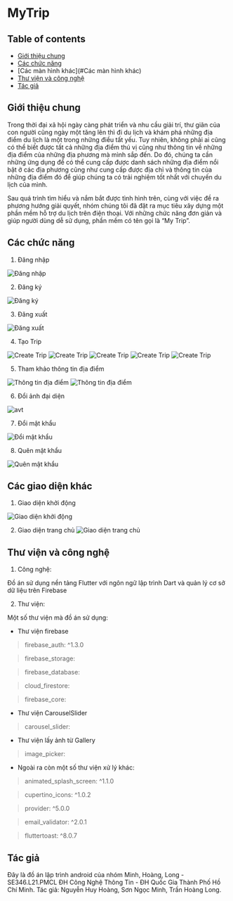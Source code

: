 # MyTrip
## Table of contents
* [Giới thiệu chung](#Giới-thiệu-chung)
* [Các chức năng](#Các-chức-năng)
* [Các màn hình khác](#Các màn hình khác)
* [Thư viện và công nghệ](#Thư-viện-và-công-nghệ)
* [Tác giả](#Tác-giả)
## Giới thiệu chung
Trong thời đại xã hội ngày càng phát triển và nhu cầu giải trí, thư giãn của con người cũng ngày một tăng lên thì đi du lịch và khám phá những địa điểm du lịch là một trong những điều tất yếu. Tuy nhiên, không phải ai cũng có thể biết được tất cả những địa điểm thú vị cũng như thông tin về những địa điểm của những địa phương mà mình sắp đến. Do đó, chúng ta cần những ứng dụng để có thể cung cấp được danh sách những địa điểm nổi bật ở các địa phương cũng như cung cấp được địa chỉ và thông tin của những địa điểm đó để giúp chúng ta có trải nghiệm tốt nhất với chuyến du lịch của mình. 

Sau quá trình tìm hiểu và nắm bắt được tình hình trên, cùng với việc đề ra phương hướng giải quyết, nhóm chúng tôi đã đặt ra mục tiêu xây dựng một phần mềm hỗ trợ du lịch trên điện thoại. Với những chức năng đơn giản và giúp người dùng dễ sử dụng, phần mềm có tên gọi là “My Trip”. 
## Các chức năng
1. Đăng nhập 

![Đăng nhập](UiImages/Picture3.png)

2. Đăng ký

![Đăng ký](UiImages/Picture2.png)

3. Đăng xuất

![Đăng xuất](UiImages/Picture12.png)

4. Tạo Trip

![Create Trip](UiImages/Picture7.png)
![Create Trip](UiImages/Picture8.png)
![Create Trip](UiImages/Picture9.png)
![Create Trip](UiImages/Picture10.png)
![Create Trip](UiImages/Picture11.png)


5. Tham khảo thông tin địa điểm

![Thông tin địa điểm](UiImages/Picture5.png)
![Thông tin địa điểm](UiImages/Picture6.png)

6. Đổi ảnh đại diện

![avt](UiImages/Picture15.png)

7. Đổi mật khẩu

![Đổi mật khẩu](UiImages/Picture13.png)

8. Quên mật khẩu 

![Quên mật khẩu](UiImages/Picture14.png)

## Các giao diện khác
1. Giao diện khởi động

![Giao diện khởi động](UiImages/picture1.png)

2. Giao diện trang chủ 
![Giao diện trang chủ](UiImages/picture4.png)

## Thư viện và công nghệ
1. Công nghệ:

Đồ án sử dụng nền tảng Flutter với ngôn ngữ lập trình Dart và quản lý cơ sở dữ liệu trên Firebase

2. Thư viện:

Một số thư viện mà đồ án sử dụng:
* Thư viện firebase
>firebase_auth: ^1.3.0

>firebase_storage:

>firebase_database:

>cloud_firestore:

>firebase_core:

* Thư viện CarouselSlider
> carousel_slider:

* Thư viện lấy ảnh từ Gallery
>  image_picker:

* Ngoài ra còn một số thư viện xử lý khác:
> animated_splash_screen: ^1.1.0

>cupertino_icons: ^1.0.2

>provider: ^5.0.0

>email_validator: ^2.0.1

>fluttertoast: ^8.0.7
## Tác giả
Đây là đồ án lập trình android của nhóm Minh, Hoàng, Long - SE346.L21.PMCL ĐH Công Nghệ Thông Tin - ĐH Quốc Gia Thành Phố Hồ Chí Minh. 
Tác giả: Nguyễn Huy Hoàng, Sơn Ngọc Minh, Trần Hoàng Long.

